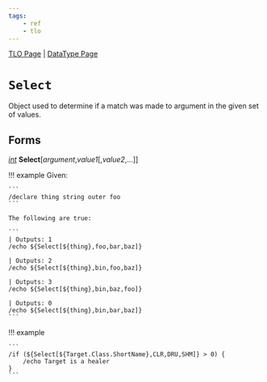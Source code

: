 ```yaml
---
tags:
    - ref
    - tlo
---
```

[TLO Page](../top-level-objects/tlo-list.md) | [DataType Page](../data-types/datatype-list.md)
# `Select`

Object used to determine if a match was made to argument in the given set of values.

## Forms

[_int_](../data-types/datatype-int.md) **Select**[_argument_,_value1_[,_value2_,...]]


!!! example
    Given:

    ```
    /declare thing string outer foo
    ```

    The following are true:

    ```
    | Outputs: 1
    /echo ${Select[${thing},foo,bar,baz]}

    | Outputs: 2
    /echo ${Select[${thing},bin,foo,baz]}

    | Outputs: 3
    /echo ${Select[${thing},bin,baz,foo]}

    | Outputs: 0
    /echo ${Select[${thing},bin,bar,baz]}
    ```

!!! example

    ```
    /if (${Select[${Target.Class.ShortName},CLR,DRU,SHM]} > 0) {
        /echo Target is a healer
    }
    ```

